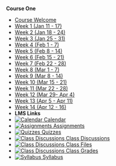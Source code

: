**Course One**
- [Course Welcome](course-1/course-welcome)
- [Week 1 (Jan 11 - 17)](course-1/week-01)
- [Week 2 (Jan 18 - 24)](course-1/week-02)
- [Week 3 (Jan 25 - 31)](course-1/week-03)
- [Week 4 (Feb 1 - 7)](course-1/week-04)
- [Week 5 (Feb 8 - 14)](course-1/week-05)
- [Week 6 (Feb 15 - 21)](course-1/week-06)
- [Week 7 (Feb 22 - 28)](course-1/week-07)
- [Week 8 (Mar 1 - 7)](course-1/week-08)
- [Week 9 (Mar 8 - 14)](course-1/week-09)
- [Week 10 (Mar 15 - 21)](course-1/week-10)
- [Week 11 (Mar 22 - 28)](course-1/week-11)
- [Week 12 (Mar 29- Apr 4)](course-1/week-12)
- [Week 13 (Apr 5 - Apr 11)](course-1/week-13)
- [Week 14 (Apr 12 - 16)](course-1/week-14)
- **LMS Links**
- [![Calendar](https://icongr.am/fontawesome/calendar.svg?size=16&color=6D6F71) Calendar](https://canvas.sfu.ca/courses/44038/calendar)
- [![Assignments](https://icongr.am/fontawesome/pencil.svg?size=16&color=6D6F71) Assignments](https://canvas.sfu.ca/courses/44038/assignments )
- [![Quizzes](https://icongr.am/fontawesome/check-circle.svg?size=16&color=6D6F71) Quizzes](https://canvas.sfu.ca/courses/44038/quizzes)
- [![Class Discussions](https://icongr.am/fontawesome/comments-o.svg?size=16&color=6D6F71) Class Discussions](https://canvas.sfu.ca/courses/44038/discussion_topics)
- [![Class Discussions](https://icongr.am/fontawesome/folder.svg?size=16&color=6D6F71) Class Files](https://canvas.sfu.ca/courses/44038/discussion_topics)
- [![Class Discussions](https://icongr.am/fontawesome/calculator.svg?size=16&color=6D6F71) Class Grades](https://canvas.sfu.ca/courses/44038/discussion_topics)
- [![Syllabus](https://icongr.am/fontawesome/list.svg?size=16&color=6D6F71) Syllabus](https://canvas.sfu.ca/courses/44038/assignments/syllabus)
